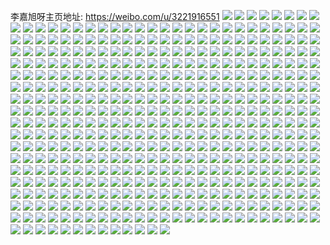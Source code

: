 李嘉旭呀主页地址: https://weibo.com/u/3221916551 
![](https://wx4.sinaimg.cn/mw2000/c00a8b87gy1h96l9iencyj20u00u01kx.jpg) 
![](https://wx4.sinaimg.cn/mw2000/c00a8b87gy1h96l9lr8oaj22c0340u0y.jpg) 
![](https://wx4.sinaimg.cn/mw2000/c00a8b87gy1h96l9px4eyj22c0340kjm.jpg) 
![](https://wx4.sinaimg.cn/mw2000/c00a8b87gy1h96l9wknotj20vd0jxnfk.jpg) 
![](https://wx4.sinaimg.cn/mw2000/c00a8b87gy1h96l9zavtuj20u014011x.jpg) 
![](https://wx4.sinaimg.cn/mw2000/c00a8b87gy1h96la0wwb3j21hc0u0tnt.jpg) 
![](https://wx4.sinaimg.cn/mw2000/c00a8b87gy1h7ixj4kc76j20w616wal9.jpg) 
![](https://wx4.sinaimg.cn/mw2000/c00a8b87gy1h7ixj06vn4j22c0340b2a.jpg) 
![](https://wx4.sinaimg.cn/mw2000/c00a8b87gy1h7ixj3xpvdj21sc2dskjl.jpg) 
![](https://wx4.sinaimg.cn/mw2000/c00a8b87gy1h7ixiz2669j22c0340x6r.jpg) 
![](https://wx4.sinaimg.cn/mw2000/c00a8b87gy1h7ixj541wtj20yi198n8k.jpg) 
![](https://wx4.sinaimg.cn/mw2000/c00a8b87ly1h7bzkqiij4j20u0140ab4.jpg) 
![](https://wx4.sinaimg.cn/mw2000/c00a8b87ly1h7bzkrkdloj20u0140q82.jpg) 
![](https://wx4.sinaimg.cn/mw2000/c00a8b87ly1h7bzkpwxcpj20u0140n43.jpg) 
![](https://wx4.sinaimg.cn/mw2000/c00a8b87ly1h7bzksztldj20u0140abe.jpg) 
![](https://wx4.sinaimg.cn/mw2000/c00a8b87ly1h7bzkrzdbvj20u014041z.jpg) 
![](https://wx4.sinaimg.cn/mw2000/c00a8b87ly1h7bzksk7m5j20u0140agd.jpg) 
![](https://wx4.sinaimg.cn/mw2000/c00a8b87ly1h7bzkr5bvaj20u0131tg3.jpg) 
![](https://wx4.sinaimg.cn/mw2000/c00a8b87gy1h756fu4kmzj22c0340wz8.jpg) 
![](https://wx4.sinaimg.cn/mw2000/c00a8b87gy1h756fq85cwj20t21fnq6t.jpg) 
![](https://wx4.sinaimg.cn/mw2000/c00a8b87gy1h756fpudibj20zo1a640u.jpg) 
![](https://wx4.sinaimg.cn/mw2000/c00a8b87gy1h756fx2odej20u01hc44g.jpg) 
![](https://wx4.sinaimg.cn/mw2000/c00a8b87ly1h6i09hx7e5j20u0140n2l.jpg) 
![](https://wx4.sinaimg.cn/mw2000/c00a8b87ly1h6i09gehpjj20u00zwk0p.jpg) 
![](https://wx4.sinaimg.cn/mw2000/c00a8b87ly1h6i09gu9odj20u0140qax.jpg) 
![](https://wx4.sinaimg.cn/mw2000/c00a8b87ly1h6i09h7wnij20u014078h.jpg) 
![](https://wx4.sinaimg.cn/mw2000/c00a8b87ly1h6i09iv2dwj20u0135n3s.jpg) 
![](https://wx4.sinaimg.cn/mw2000/c00a8b87ly1h6i09hhyi5j213d0u00z1.jpg) 
![](https://wx4.sinaimg.cn/mw2000/c00a8b87ly1h6i09j703rj20u0140k0o.jpg) 
![](https://wx4.sinaimg.cn/mw2000/c00a8b87ly1h6i09ierk3j20u0140jt6.jpg) 
![](https://wx4.sinaimg.cn/mw2000/c00a8b87gy1h6dgflz3u7j20zo1arq6c.jpg) 
![](https://wx4.sinaimg.cn/mw2000/c00a8b87gy1h6dgfnosaqj20zo1an7wh.jpg) 
![](https://wx4.sinaimg.cn/mw2000/c00a8b87gy1h6dgfjzqsmj20yi197wxf.jpg) 
![](https://wx4.sinaimg.cn/mw2000/c00a8b87gy1h6dgfo5ai9j20u012wmye.jpg) 
![](https://wx4.sinaimg.cn/mw2000/c00a8b87gy1h6dghh0yllj20zo19pq6r.jpg) 
![](https://wx4.sinaimg.cn/mw2000/c00a8b87gy1h6dghjt2p5j20u00ycdh6.jpg) 
![](https://wx4.sinaimg.cn/mw2000/c00a8b87ly1h64244en7vj20u0136gr4.jpg) 
![](https://wx4.sinaimg.cn/mw2000/c00a8b87ly1h6422u9fkbj20u0140qea.jpg) 
![](https://wx4.sinaimg.cn/mw2000/c00a8b87ly1h6422trzpkj20u014uqds.jpg) 
![](https://wx4.sinaimg.cn/mw2000/c00a8b87ly1h6422um63tj20u00wdq62.jpg) 
![](https://wx4.sinaimg.cn/mw2000/c00a8b87ly1h6422x1cv2j20yi0pjn3w.jpg) 
![](https://wx4.sinaimg.cn/mw2000/c00a8b87ly1h6422v2wmwj20u010naho.jpg) 
![](https://wx4.sinaimg.cn/mw2000/c00a8b87ly1h6422vgzrej20u014044o.jpg) 
![](https://wx4.sinaimg.cn/mw2000/c00a8b87ly1h6422vuhoqj20u0131alp.jpg) 
![](https://wx4.sinaimg.cn/mw2000/c00a8b87gy1h4uzdh07uzj216o1kw4ow.jpg) 
![](https://wx4.sinaimg.cn/mw2000/c00a8b87gy1h4uzdwierqj20u0140dw8.jpg) 
![](https://wx4.sinaimg.cn/mw2000/c00a8b87gy1h4uzdvp7tij22c030aqv8.jpg) 
![](https://wx4.sinaimg.cn/mw2000/c00a8b87gy1h4uzdx499dj20u0140q9r.jpg) 
![](https://wx4.sinaimg.cn/mw2000/c00a8b87gy1h4uzdr1p4pj21sc2dshdu.jpg) 
![](https://wx4.sinaimg.cn/mw2000/c00a8b87gy1h4uze7a9xnj23402c0x6r.jpg) 
![](https://wx4.sinaimg.cn/mw2000/c00a8b87gy1h4uzdmeexfj21sc2dsx6q.jpg) 
![](https://wx4.sinaimg.cn/mw2000/c00a8b87gy1h4i4yhqc9vj21401hce4t.jpg) 
![](https://wx4.sinaimg.cn/mw2000/c00a8b87gy1h4cf373ot8j20u00y5k4g.jpg) 
![](https://wx4.sinaimg.cn/mw2000/c00a8b87gy1h4a652r1qqj20u010majc.jpg) 
![](https://wx4.sinaimg.cn/mw2000/c00a8b87gy1h4a653lvyrj20u013vdo7.jpg) 
![](https://wx4.sinaimg.cn/mw2000/c00a8b87gy1h4a651v8f9j20zo0q1dm7.jpg) 
![](https://wx4.sinaimg.cn/mw2000/c00a8b87gy1h4a65emuutj20u0140q96.jpg) 
![](https://wx4.sinaimg.cn/mw2000/c00a8b87gy1h3y9pnb5i3j20u012y453.jpg) 
![](https://wx4.sinaimg.cn/mw2000/c00a8b87gy1h3y9preqq1j20u013ddlc.jpg) 
![](https://wx4.sinaimg.cn/mw2000/c00a8b87gy1h3y9pc54lrj20u0140th1.jpg) 
![](https://wx4.sinaimg.cn/mw2000/c00a8b87gy1h3y9pok36yj20wo0u07bc.jpg) 
![](https://wx4.sinaimg.cn/mw2000/c00a8b87gy1h3y9pt7efkj20u012twks.jpg) 
![](https://wx4.sinaimg.cn/mw2000/c00a8b87gy1h3y9pge8brj20u014dtez.jpg) 
![](https://wx4.sinaimg.cn/mw2000/c00a8b87gy1h3y9p64a58j20u013cn40.jpg) 
![](https://wx4.sinaimg.cn/mw2000/c00a8b87gy1h3eyi0j1obj20zo1b3k7h.jpg) 
![](https://wx4.sinaimg.cn/mw2000/c00a8b87gy1h3eyhuuyi2j21rj248npd.jpg) 
![](https://wx4.sinaimg.cn/mw2000/c00a8b87gy1h3eyhw6mk0j21sc1684qp.jpg) 
![](https://wx4.sinaimg.cn/mw2000/c00a8b87gy1h3eyhzrpbhj21sc2dsb1n.jpg) 
![](https://wx4.sinaimg.cn/mw2000/c00a8b87gy1h3eyi5kbhvj22c03404qq.jpg) 
![](https://wx4.sinaimg.cn/mw2000/c00a8b87gy1h3eyjg03dfj20vq192e02.jpg) 
![](https://wx4.sinaimg.cn/mw2000/c00a8b87gy1h2vfzasspjj20zo1atb2a.jpg) 
![](https://wx4.sinaimg.cn/mw2000/c00a8b87gy1h1m613znn9j20u0140gyc.jpg) 
![](https://wx4.sinaimg.cn/mw2000/c00a8b87gy1h1m61273xij20u00za77i.jpg) 
![](https://wx4.sinaimg.cn/mw2000/c00a8b87gy1h1m614tm4yj20u0140wqx.jpg) 
![](https://wx4.sinaimg.cn/mw2000/c00a8b87gy1h14oqy830oj20u00u0qf0.jpg) 
![](https://wx4.sinaimg.cn/mw2000/c00a8b87gy1h0wrcj070bj20u012w11q.jpg) 
![](https://wx4.sinaimg.cn/mw2000/c00a8b87gy1h0wrckyxulj20u0140wi0.jpg) 
![](https://wx4.sinaimg.cn/mw2000/c00a8b87gy1h0wrckgr2kj20u0140jzf.jpg) 
![](https://wx4.sinaimg.cn/mw2000/c00a8b87gy1h0wrcigz99j20u011htfe.jpg) 
![](https://wx4.sinaimg.cn/mw2000/c00a8b87gy1h0wrck0l85j21400u0q9h.jpg) 
![](https://wx4.sinaimg.cn/mw2000/c00a8b87gy1h0wrcjhonej20u0125qb9.jpg) 
![](https://wx4.sinaimg.cn/mw2000/c00a8b87gy1h03vzbul8hj20u0140ajl.jpg) 
![](https://wx4.sinaimg.cn/mw2000/c00a8b87gy1h03vzgvpdvj20u012odpp.jpg) 
![](https://wx4.sinaimg.cn/mw2000/c00a8b87gy1h03vzcox6bj20u013i10d.jpg) 
![](https://wx4.sinaimg.cn/mw2000/c00a8b87gy1h03vzel3xcj20u011p4bc.jpg) 
![](https://wx4.sinaimg.cn/mw2000/c00a8b87gy1h03vzd82lgj20u0130aiz.jpg) 
![](https://wx4.sinaimg.cn/mw2000/c00a8b87gy1h03vzdu72gj20u0140jzh.jpg) 
![](https://wx4.sinaimg.cn/mw2000/c00a8b87gy1h03vzg4lvij20q11a9tkt.jpg) 
![](https://wx4.sinaimg.cn/mw2000/c00a8b87gy1h03vzf9nsxj20u0140dq7.jpg) 
![](https://wx4.sinaimg.cn/mw2000/c00a8b87gy1h03vzb9qwdj20u0140to2.jpg) 
![](https://wx4.sinaimg.cn/mw2000/c00a8b87gy1gzvuybmuezj22c02tanpf.jpg) 
![](https://wx4.sinaimg.cn/mw2000/c00a8b87ly1gz8u22kxraj23402c0u0y.jpg) 
![](https://wx4.sinaimg.cn/mw2000/c00a8b87ly1gz8u20gdz4j20zo19ze38.jpg) 
![](https://wx4.sinaimg.cn/mw2000/c00a8b87ly1gz8u240np4j22c03404qr.jpg) 
![](https://wx4.sinaimg.cn/mw2000/c00a8b87ly1gz8u25zv8ej22c03404qs.jpg) 
![](https://wx4.sinaimg.cn/mw2000/c00a8b87ly1gz8u20v1dcj20ti19v4el.jpg) 
![](https://wx4.sinaimg.cn/mw2000/c00a8b87ly1gz8u26nx3vj20zo1adqgw.jpg) 
![](https://wx4.sinaimg.cn/mw2000/c00a8b87ly1gz8u275ub8j20zo1a7nl2.jpg) 
![](https://wx4.sinaimg.cn/mw2000/c00a8b87ly1gz8u28m8j9j22c0340npe.jpg) 
![](https://wx4.sinaimg.cn/mw2000/c00a8b87ly1gz8u295f2ij20zo18iaui.jpg) 
![](https://wx4.sinaimg.cn/mw2000/c00a8b87gy1gyy5ss5223j20u00u0wkz.jpg) 
![](https://wx4.sinaimg.cn/mw2000/c00a8b87gy1gyy5stoc9tj20u0115ach.jpg) 
![](https://wx4.sinaimg.cn/mw2000/c00a8b87gy1gyy5ssumc0j20u00xgjyr.jpg) 
![](https://wx4.sinaimg.cn/mw2000/c00a8b87gy1gyy5st9takj20u00yctfd.jpg) 
![](https://wx4.sinaimg.cn/mw2000/c00a8b87gy1gxte5ycw9xj20zo1ar1e7.jpg) 
![](https://wx4.sinaimg.cn/mw2000/c00a8b87gy1gxte60a9e7j20zo1a8nel.jpg) 
![](https://wx4.sinaimg.cn/mw2000/c00a8b87gy1gxteas5opaj20u012g7dq.jpg) 
![](https://wx4.sinaimg.cn/mw2000/c00a8b87gy1gxte5zx5prj20qb1arn68.jpg) 
![](https://wx4.sinaimg.cn/mw2000/c00a8b87gy1gxte8ute5wj20zo1a8dvn.jpg) 
![](https://wx4.sinaimg.cn/mw2000/c00a8b87gy1gxteb4kvd3j20u0130qhw.jpg) 
![](https://wx4.sinaimg.cn/mw2000/c00a8b87gy1gxte622qh0j22c0340nph.jpg) 
![](https://wx4.sinaimg.cn/mw2000/c00a8b87gy1gxi9fiwwrbj20u012y1da.jpg) 
![](https://wx4.sinaimg.cn/mw2000/c00a8b87gy1gxi9kjhg3ej20zo1b04qp.jpg) 
![](https://wx4.sinaimg.cn/mw2000/c00a8b87gy1gxi9few2brj20zo14g4qp.jpg) 
![](https://wx4.sinaimg.cn/mw2000/c00a8b87gy1gxi9kitdsqj21sc2ds4qq.jpg) 
![](https://wx4.sinaimg.cn/mw2000/c00a8b87gy1gxi9kml122j22c02uzkjo.jpg) 
![](https://wx4.sinaimg.cn/mw2000/c00a8b87gy1gxi9knl4ydj22c0340qv6.jpg) 
![](https://wx4.sinaimg.cn/mw2000/c00a8b87gy1gxi9it8o9jj22c03401l2.jpg) 
![](https://wx4.sinaimg.cn/mw2000/c00a8b87gy1gxi9kobr9gj20zo19wngj.jpg) 
![](https://wx4.sinaimg.cn/mw2000/c00a8b87gy1gxi9fi9sdgj20zo256kjl.jpg) 
![](https://wx4.sinaimg.cn/mw2000/c00a8b87gy1gw83g0ce05j20qm1bbtpo.jpg) 
![](https://wx4.sinaimg.cn/mw2000/c00a8b87gy1gw83fouifuj22c0340b2c.jpg) 
![](https://wx4.sinaimg.cn/mw2000/c00a8b87gy1gw83frrhjoj22c03401l0.jpg) 
![](https://wx4.sinaimg.cn/mw2000/c00a8b87gy1gw83fttfwij22c0340kjn.jpg) 
![](https://wx4.sinaimg.cn/mw2000/c00a8b87gy1gw83fxsmpyj22c0340qv6.jpg) 
![](https://wx4.sinaimg.cn/mw2000/c00a8b87gy1gw83fw83a0j22c0340b29.jpg) 
![](https://wx4.sinaimg.cn/mw2000/c00a8b87gy1gw83fzcitlj20u01hchcu.jpg) 
![](https://wx4.sinaimg.cn/mw2000/c00a8b87gy1gw83fzvvjgj20zo1b91cq.jpg) 
![](https://wx4.sinaimg.cn/mw2000/c00a8b87gy1gw83ges0p8j22c03404qs.jpg) 
![](https://wx4.sinaimg.cn/mw2000/c00a8b87gy1gvzl11kkfsj20u014044r.jpg) 
![](https://wx4.sinaimg.cn/mw2000/c00a8b87gy1gvzl2ot17ej20u0140dpw.jpg) 
![](https://wx4.sinaimg.cn/mw2000/c00a8b87gy1gvzl2pnmjhj20u014047h.jpg) 
![](https://wx4.sinaimg.cn/mw2000/c00a8b87gy1gvzl2qiit4j20u01407e7.jpg) 
![](https://wx4.sinaimg.cn/mw2000/003w2PFZgy1gve0d17zdjj61sc2ds4qq02.jpg) 
![](https://wx4.sinaimg.cn/mw2000/003w2PFZgy1gve0d33tynj60zo1apkcv02.jpg) 
![](https://wx4.sinaimg.cn/mw2000/003w2PFZgy1gve0d49aykj60zo1ag7lx02.jpg) 
![](https://wx4.sinaimg.cn/mw2000/003w2PFZgy1gve0d6o39aj62c0340b2b02.jpg) 
![](https://wx4.sinaimg.cn/mw2000/003w2PFZgy1gve0cxfiqgj63402c0b2c02.jpg) 
![](https://wx4.sinaimg.cn/mw2000/003w2PFZgy1gve0cu33j1j62c0340hdj02.jpg) 
![](https://wx4.sinaimg.cn/mw2000/c00a8b87gy1gtvmnl10ppj20u013ugwz.jpg) 
![](https://wx4.sinaimg.cn/mw2000/c00a8b87gy1gtatumdgeoj23402c0b2b.jpg) 
![](https://wx4.sinaimg.cn/mw2000/c00a8b87gy1gtatueyke6j20u01hcgpr.jpg) 
![](https://wx4.sinaimg.cn/mw2000/003w2PFZgy1gtaturzzzzj62c03404qr02.jpg) 
![](https://wx4.sinaimg.cn/mw2000/c00a8b87gy1gtatv2sew0j23402c07wk.jpg) 
![](https://wx4.sinaimg.cn/mw2000/c00a8b87gy1gtatux94epj20u013cagv.jpg) 
![](https://wx4.sinaimg.cn/mw2000/003w2PFZgy1gtatv8kgnmj62c0340hdv02.jpg) 
![](https://wx4.sinaimg.cn/mw2000/c00a8b87gy1gtatvj6z3nj22c0340kjn.jpg) 
![](https://wx4.sinaimg.cn/mw2000/c00a8b87gy1gtatuwlpnoj23402c01kz.jpg) 
![](https://wx4.sinaimg.cn/mw2000/003w2PFZgy1gtatvkel0cj60zo17pk0d02.jpg) 
![](https://wx4.sinaimg.cn/mw2000/c00a8b87gy1gs6dt5osqzj20z111un7p.jpg) 
![](https://wx4.sinaimg.cn/mw2000/c00a8b87gy1gs6dsxays0j22c0340qv5.jpg) 
![](https://wx4.sinaimg.cn/mw2000/c00a8b87gy1gs6dsxy60xj20zo1bawt5.jpg) 
![](https://wx4.sinaimg.cn/mw2000/c00a8b87gy1gs6ds96dqrj20yb0plgs6.jpg) 
![](https://wx4.sinaimg.cn/mw2000/c00a8b87gy1gs6dtqntc5j20zo1b0e2g.jpg) 
![](https://wx4.sinaimg.cn/mw2000/c00a8b87gy1gs6dszefydj20zo1b51bb.jpg) 
![](https://wx4.sinaimg.cn/mw2000/c00a8b87gy1gs6dt0v5pvj20yx1ak4qr.jpg) 
![](https://wx4.sinaimg.cn/mw2000/c00a8b87gy1gs6dt2uhp4j22c03401l0.jpg) 
![](https://wx4.sinaimg.cn/mw2000/c00a8b87gy1gs6dt50rf5j22c03401l0.jpg) 
![](https://wx4.sinaimg.cn/mw2000/c00a8b87gy1gs6dt7gwzrj20zo0r1gtr.jpg) 
![](https://wx4.sinaimg.cn/mw2000/c00a8b87gy1gs6dsyipejj20zo14mgww.jpg) 
![](https://wx4.sinaimg.cn/mw2000/c00a8b87gy1grurydlt29j20zo1bc1al.jpg) 
![](https://wx4.sinaimg.cn/mw2000/003w2PFZgy1grurygjlpyj60zo1bpqiu02.jpg) 
![](https://wx4.sinaimg.cn/mw2000/c00a8b87gy1gruryirug3j20zo1b0x6p.jpg) 
![](https://wx4.sinaimg.cn/mw2000/c00a8b87gy1gruryjlv3zj20zo1bttp4.jpg) 
![](https://wx4.sinaimg.cn/mw2000/c00a8b87gy1grurz900xlj20zo1br7kd.jpg) 
![](https://wx4.sinaimg.cn/mw2000/c00a8b87gy1grurz76jjdj20zo2561l5.jpg) 
![](https://wx4.sinaimg.cn/mw2000/c00a8b87gy1grsza7rjrnj20u00s8agn.jpg) 
![](https://wx4.sinaimg.cn/mw2000/c00a8b87gy1grqyqlskfbj20u0106apt.jpg) 
![](https://wx4.sinaimg.cn/mw2000/c00a8b87gy1grqyqje0zij20u012g4cd.jpg) 
![](https://wx4.sinaimg.cn/mw2000/c00a8b87gy1grqyqjxln1j20u00ul44h.jpg) 
![](https://wx4.sinaimg.cn/mw2000/c00a8b87gy1grqyql036bj20wy0u07j2.jpg) 
![](https://wx4.sinaimg.cn/mw2000/c00a8b87gy1grqyqkdl84j20u00u0dld.jpg) 
![](https://wx4.sinaimg.cn/mw2000/c00a8b87gy1grqyrau3lyj20u01404dk.jpg) 
![](https://wx4.sinaimg.cn/mw2000/c00a8b87gy1grpwzhokhij20u013d15i.jpg) 
![](https://wx4.sinaimg.cn/mw2000/c00a8b87gy1grpwzise4zj20u00z5ak2.jpg) 
![](https://wx4.sinaimg.cn/mw2000/c00a8b87gy1grpwzjzsk7j20u01sxwt7.jpg) 
![](https://wx4.sinaimg.cn/mw2000/c00a8b87gy1grpwzl6oa8j20u013o7hk.jpg) 
![](https://wx4.sinaimg.cn/mw2000/003w2PFZgy1grpwzkkhncj60u013d4b502.jpg) 
![](https://wx4.sinaimg.cn/mw2000/c00a8b87gy1grpwzlrusej20u013dk6p.jpg) 
![](https://wx4.sinaimg.cn/mw2000/c00a8b87gy1grpwzobmrsj20u00u07ek.jpg) 
![](https://wx4.sinaimg.cn/mw2000/c00a8b87gy1grpwzpiyd8j216w0u07j1.jpg) 
![](https://wx4.sinaimg.cn/mw2000/c00a8b87gy1grpwzjept3j20u012uk4u.jpg) 
![](https://wx4.sinaimg.cn/mw2000/c00a8b87gy1gpzu34m5r3j20zo1b61fy.jpg) 
![](https://wx4.sinaimg.cn/mw2000/c00a8b87gy1gpzu35aqvlj20zo1b9qku.jpg) 
![](https://wx4.sinaimg.cn/mw2000/c00a8b87gy1gpzu35ujoqj20zo1b5h23.jpg) 
![](https://wx4.sinaimg.cn/mw2000/c00a8b87gy1gpzu3202t0j22c0340qv7.jpg) 
![](https://wx4.sinaimg.cn/mw2000/c00a8b87gy1gpzu39hmalj22c03407wj.jpg) 
![](https://wx4.sinaimg.cn/mw2000/c00a8b87gy1gpzu37mz7lj22c02qo4qr.jpg) 
![](https://wx4.sinaimg.cn/mw2000/c00a8b87ly1gp25eqxum4j22aw33z1l0.jpg) 
![](https://wx4.sinaimg.cn/mw2000/c00a8b87ly1go98sc7yfqj20u01eudt6.jpg) 
![](https://wx4.sinaimg.cn/mw2000/c00a8b87ly1go98sbkj95j21400u0an2.jpg) 
![](https://wx4.sinaimg.cn/mw2000/c00a8b87ly1go98sd33wej20u0140180.jpg) 
![](https://wx4.sinaimg.cn/mw2000/c00a8b87ly1go98sduzkij20u01hc7is.jpg) 
![](https://wx4.sinaimg.cn/mw2000/c00a8b87ly1gnv7cbkrv6j21400u0qec.jpg) 
![](https://wx4.sinaimg.cn/mw2000/c00a8b87ly1gn21o18crnj23402c0x6q.jpg) 
![](https://wx4.sinaimg.cn/mw2000/c00a8b87ly1gmxgx1h1dqj20u0140wks.jpg) 
![](https://wx4.sinaimg.cn/mw2000/c00a8b87ly1gmv5p21pz5j218w27skgz.jpg) 
![](https://wx4.sinaimg.cn/mw2000/c00a8b87ly1gmuhxhqdhej20u0140jzg.jpg) 
![](https://wx4.sinaimg.cn/mw2000/c00a8b87ly1gmbvzis3fpj218w22x4j2.jpg) 
![](https://wx4.sinaimg.cn/mw2000/c00a8b87ly1gmbvzgo4b8j22c02zukjm.jpg) 
![](https://wx4.sinaimg.cn/mw2000/c00a8b87ly1gmbvzkc9ssj22c03407wj.jpg) 
![](https://wx4.sinaimg.cn/mw2000/c00a8b87ly1gmbvzjalnsj218w27shdt.jpg) 
![](https://wx4.sinaimg.cn/mw2000/c00a8b87ly1gm8cevxpgdj20u0140gu9.jpg) 
![](https://wx4.sinaimg.cn/mw2000/c00a8b87ly1gm8cewu167j22c0340e82.jpg) 
![](https://wx4.sinaimg.cn/mw2000/c00a8b87ly1gm8cevle4jj20j60j63zm.jpg) 
![](https://wx4.sinaimg.cn/mw2000/c00a8b87ly1gm8ceyu3bkj20u60u6k1w.jpg) 
![](https://wx4.sinaimg.cn/mw2000/c00a8b87ly1gm8cexw0evj20u0140na4.jpg) 
![](https://wx4.sinaimg.cn/mw2000/c00a8b87ly1gm8cf02jn9j214a0u0qfj.jpg) 
![](https://wx4.sinaimg.cn/mw2000/c00a8b87ly1gm8cexg5xpj20u013yq6l.jpg) 
![](https://wx4.sinaimg.cn/mw2000/c00a8b87ly1gm8chfdycuj20rs0rsteb.jpg) 
![](https://wx4.sinaimg.cn/mw2000/c00a8b87ly1gm8cgk39d7j21hc0u0qnu.jpg) 
![](https://wx4.sinaimg.cn/mw2000/c00a8b87ly1gk1v1jk03vj20rd133qg2.jpg) 
![](https://wx4.sinaimg.cn/mw2000/c00a8b87ly1gk1v1jvwyij216o1kwn8q.jpg) 
![](https://wx4.sinaimg.cn/mw2000/c00a8b87ly1gk1v1ijk4uj22c03404lb.jpg) 
![](https://wx4.sinaimg.cn/mw2000/c00a8b87ly1gk1v1kxu3kj22c0340am0.jpg) 
![](https://wx4.sinaimg.cn/mw2000/c00a8b87ly1gjovpbers9j20u01hc7dt.jpg) 
![](https://wx4.sinaimg.cn/mw2000/c00a8b87ly1gjovp9foetj20ph0xf77s.jpg) 
![](https://wx4.sinaimg.cn/mw2000/c00a8b87ly1gjovp8mj57j20sg1eman4.jpg) 
![](https://wx4.sinaimg.cn/mw2000/c00a8b87ly1gjovp7ms0ej23402c0gsp.jpg) 
![](https://wx4.sinaimg.cn/mw2000/c00a8b87ly1gjovp916jmj20u00u0k29.jpg) 
![](https://wx4.sinaimg.cn/mw2000/c00a8b87ly1gjovp9prlbj21400u0wo2.jpg) 
![](https://wx4.sinaimg.cn/mw2000/c00a8b87ly1gjovp9yjsuj20u00u0dlj.jpg) 
![](https://wx4.sinaimg.cn/mw2000/c00a8b87ly1gjovpa640pj20u00u0tdb.jpg) 
![](https://wx4.sinaimg.cn/mw2000/c00a8b87ly1gjovpajs9xj20u01404dt.jpg) 
![](https://wx4.sinaimg.cn/mw2000/c00a8b87ly1gjmvsvcvsmj23402c0qv7.jpg) 
![](https://wx4.sinaimg.cn/mw2000/c00a8b87ly1gjmvsxmtmyj23402c0hdu.jpg) 
![](https://wx4.sinaimg.cn/mw2000/c00a8b87ly1gjmvsq9vqlj20u0140th7.jpg) 
![](https://wx4.sinaimg.cn/mw2000/c00a8b87ly1gjmvsqwifej20u0190gs4.jpg) 
![](https://wx4.sinaimg.cn/mw2000/c00a8b87ly1gjmvsr6esqj21900u0dp6.jpg) 
![](https://wx4.sinaimg.cn/mw2000/c00a8b87ly1gjmvsrr95sj218w235hdt.jpg) 
![](https://wx4.sinaimg.cn/mw2000/c00a8b87ly1gjmvsts3c1j23402c0x6q.jpg) 
![](https://wx4.sinaimg.cn/mw2000/c00a8b87ly1gjmvsqi4zej21900u0wkp.jpg) 
![](https://wx4.sinaimg.cn/mw2000/c00a8b87ly1gjmvspyajnj21900u0wmi.jpg) 
![](https://wx4.sinaimg.cn/mw2000/c00a8b87ly1gjaykzz61oj20u01hcnbf.jpg) 
![](https://wx4.sinaimg.cn/mw2000/c00a8b87ly1gjayl2q6opj20u013l7en.jpg) 
![](https://wx4.sinaimg.cn/mw2000/c00a8b87ly1gjayl0pdrdj20u013edr3.jpg) 
![](https://wx4.sinaimg.cn/mw2000/c00a8b87ly1gjaykz37qcj20u00u049a.jpg) 
![](https://wx4.sinaimg.cn/mw2000/c00a8b87ly1gjayl1n9mlj20u0139qh7.jpg) 
![](https://wx4.sinaimg.cn/mw2000/c00a8b87ly1gjayl3tiguj20u0140wq3.jpg) 
![](https://wx4.sinaimg.cn/mw2000/c00a8b87ly1gj6ncukt7gj20u0140q9q.jpg) 
![](https://wx4.sinaimg.cn/mw2000/c00a8b87ly1ghv8yq9g82j20u0140jxt.jpg) 
![](https://wx4.sinaimg.cn/mw2000/c00a8b87ly1ghv8ymbv6lj20u00u0th6.jpg) 
![](https://wx4.sinaimg.cn/mw2000/c00a8b87ly1ghv8ypdkm8j22c0340hdu.jpg) 
![](https://wx4.sinaimg.cn/mw2000/c00a8b87ly1ghv8yqwktej20j60iwdi5.jpg) 
![](https://wx4.sinaimg.cn/mw2000/c00a8b87ly1ghv8yw6yivj23402c0qv7.jpg) 
![](https://wx4.sinaimg.cn/mw2000/c00a8b87ly1ghv8yr3pssj21400u00wp.jpg) 
![](https://wx4.sinaimg.cn/mw2000/c00a8b87ly1ghv8yrda1ij21400u0mzn.jpg) 
![](https://wx4.sinaimg.cn/mw2000/c00a8b87ly1ghv8yrob8fj20u014043q.jpg) 
![](https://wx4.sinaimg.cn/mw2000/c00a8b87ly1ghv8yspm7aj22c02c0qv6.jpg) 
![](https://wx4.sinaimg.cn/mw2000/c00a8b87ly1gh71lemlfuj22c02joqv6.jpg) 
![](https://wx4.sinaimg.cn/mw2000/c00a8b87ly1gh71lanmcej23402c0b2c.jpg) 
![](https://wx4.sinaimg.cn/mw2000/c00a8b87ly1gh71lbzp5wj21o0280qv5.jpg) 
![](https://wx4.sinaimg.cn/mw2000/c00a8b87ly1gh71ld7r9nj20rs2867wh.jpg) 
![](https://wx4.sinaimg.cn/mw2000/c00a8b87ly1gh71lgah7hj21mc25skjl.jpg) 
![](https://wx4.sinaimg.cn/mw2000/c00a8b87ly1gh71lfar9qj21o01qjnpd.jpg) 
![](https://wx4.sinaimg.cn/mw2000/c00a8b87ly1gh71lhdaqzj23402c07wj.jpg) 
![](https://wx4.sinaimg.cn/mw2000/c00a8b87ly1gh71limtfrj23402c0kjm.jpg) 
![](https://wx4.sinaimg.cn/mw2000/c00a8b87ly1gh71ll7g1oj22od249npd.jpg) 
![](https://wx4.sinaimg.cn/mw2000/c00a8b87ly1gh3bo6z0i9j20u0140q9z.jpg) 
![](https://wx4.sinaimg.cn/mw2000/c00a8b87ly1gh3bo8kzeaj21400u0jyu.jpg) 
![](https://wx4.sinaimg.cn/mw2000/c00a8b87ly1gh3bo7auu8j20u0116wlf.jpg) 
![](https://wx4.sinaimg.cn/mw2000/c00a8b87ly1gh3bo7trz5j21s40u0n9l.jpg) 
![](https://wx4.sinaimg.cn/mw2000/c00a8b87ly1gh2hrvyro6j20u00wr7d0.jpg) 
![](https://wx4.sinaimg.cn/mw2000/c00a8b87ly1gh2hs9f6epj20u01h44ev.jpg) 
![](https://wx4.sinaimg.cn/mw2000/c00a8b87ly1gh2hs5qpryj20u0140dp9.jpg) 
![](https://wx4.sinaimg.cn/mw2000/c00a8b87ly1gh2hsblehnj20u01a4k4h.jpg) 
![](https://wx4.sinaimg.cn/mw2000/c00a8b87ly1gh2hs3idwrj215f0u0tmt.jpg) 
![](https://wx4.sinaimg.cn/mw2000/c00a8b87ly1gh2hsdb4kfj20u00wedm6.jpg) 
![](https://wx4.sinaimg.cn/mw2000/c00a8b87ly1gh2hs0pdlnj21400u0k5h.jpg) 
![](https://wx4.sinaimg.cn/mw2000/c00a8b87ly1gh2hsg42rzj21400u07fk.jpg) 
![](https://wx4.sinaimg.cn/mw2000/c00a8b87ly1gh2hryd7o9j20u00vi474.jpg) 
![](https://wx4.sinaimg.cn/mw2000/c00a8b87gy1gg8avsfn92j21mc25se81.jpg) 
![](https://wx4.sinaimg.cn/mw2000/c00a8b87gy1gfwuy60g10j20q20zkgrh.jpg) 
![](https://wx4.sinaimg.cn/mw2000/c00a8b87gy1gfptfpqsh9j21mc21ex6p.jpg) 
![](https://wx4.sinaimg.cn/mw2000/c00a8b87gy1gfptfsqzygj20j60j6ab7.jpg) 
![](https://wx4.sinaimg.cn/mw2000/c00a8b87gy1gfptfrl0kjj21o022j1ky.jpg) 
![](https://wx4.sinaimg.cn/mw2000/c00a8b87gy1gfptfoipqwj20hs0hsmz3.jpg) 
![](https://wx4.sinaimg.cn/mw2000/c00a8b87gy1gfgf0qscevj20rs0i1491.jpg) 
![](https://wx4.sinaimg.cn/mw2000/c00a8b87gy1gfgf08kjoxj20sg0sgq4n.jpg) 
![](https://wx4.sinaimg.cn/mw2000/c00a8b87gy1gfgf09yeq4j20u00spqcz.jpg) 
![](https://wx4.sinaimg.cn/mw2000/c00a8b87gy1gfgf0i84djj23402c0b29.jpg) 
![](https://wx4.sinaimg.cn/mw2000/c00a8b87gy1gfgf0q2manj21me22gx6p.jpg) 
![](https://wx4.sinaimg.cn/mw2000/c00a8b87gy1gfgf0eh46bj22c12oxx6q.jpg) 
![](https://wx4.sinaimg.cn/mw2000/c00a8b87gy1gfgf0fq6pqj22c02c07kr.jpg) 
![](https://wx4.sinaimg.cn/mw2000/c00a8b87gy1gfgf2c6mlij22c02c04q4.jpg) 
![](https://wx4.sinaimg.cn/mw2000/c00a8b87gy1gfgf2d83wrj20zk0zktkv.jpg) 
![](https://wx4.sinaimg.cn/mw2000/c00a8b87gy1gfeba6ipuaj20jg0jggmo.jpg) 
![](https://wx4.sinaimg.cn/mw2000/c00a8b87gy1gfeba7ectxj20jg0jgmzy.jpg) 
![](https://wx4.sinaimg.cn/mw2000/c00a8b87gy1gfeba7p513j20qo0q2q4u.jpg) 
![](https://wx4.sinaimg.cn/mw2000/c00a8b87gy1gfeba87brnj20qo0q60vq.jpg) 
![](https://wx4.sinaimg.cn/mw2000/c00a8b87gy1gfebfupm71j20u013yn0r.jpg) 
![](https://wx4.sinaimg.cn/mw2000/c00a8b87gy1gfeba8p5m9j20sg0sgq4n.jpg) 
![](https://wx4.sinaimg.cn/mw2000/c00a8b87gy1gfebfu1z6kj20u00u048f.jpg) 
![](https://wx4.sinaimg.cn/mw2000/c00a8b87gy1gfebfwg4zhj20u0140gw3.jpg) 
![](https://wx4.sinaimg.cn/mw2000/c00a8b87gy1gfebfxjp3nj20u00u0n1o.jpg) 
![](https://wx4.sinaimg.cn/mw2000/c00a8b87gy1gfd2cin2dej20u01bt133.jpg) 
![](https://wx4.sinaimg.cn/mw2000/c00a8b87gy1gfd2cj2gaoj20u01e97j9.jpg) 
![](https://wx4.sinaimg.cn/mw2000/c00a8b87gy1gfd2cjnzl3j20u01henaq.jpg) 
![](https://wx4.sinaimg.cn/mw2000/c00a8b87gy1gfd2ckr5rxj20u01d6akr.jpg) 
![](https://wx4.sinaimg.cn/mw2000/c00a8b87gy1gf9m45zvvvj20u014010s.jpg) 
![](https://wx4.sinaimg.cn/mw2000/c00a8b87gy1gf9ly9j17hj20u0142nb4.jpg) 
![](https://wx4.sinaimg.cn/mw2000/c00a8b87gy1gf9lydxaghj21400u0qe4.jpg) 
![](https://wx4.sinaimg.cn/mw2000/c00a8b87gy1gf9lyf0yurj21400sf7ae.jpg) 
![](https://wx4.sinaimg.cn/mw2000/c00a8b87gy1gf9lybi0bsj21400u0tlj.jpg) 
![](https://wx4.sinaimg.cn/mw2000/c00a8b87gy1gf9lygreazj213l0u0tgr.jpg) 
![](https://wx4.sinaimg.cn/mw2000/c00a8b87gy1gf9lyheny1j21400u0adh.jpg) 
![](https://wx4.sinaimg.cn/mw2000/c00a8b87gy1gf9m4ukimhj20l80zkdhr.jpg) 
![](https://wx4.sinaimg.cn/mw2000/c00a8b87gy1gf9m47h42ej20u00u00yb.jpg) 
![](https://wx4.sinaimg.cn/mw2000/c00a8b87ly1gey3u9zzplj20u01407d9.jpg) 
![](https://wx4.sinaimg.cn/mw2000/c00a8b87ly1gey3uahr67j20u00u0tf1.jpg) 
![](https://wx4.sinaimg.cn/mw2000/c00a8b87gy1ge9vmqpkbcj21o02807wi.jpg) 
![](https://wx4.sinaimg.cn/mw2000/c00a8b87gy1ge9vmrv44hj21400u0dsa.jpg) 
![](https://wx4.sinaimg.cn/mw2000/c00a8b87gy1ge9vmnuqvdj21400u0tho.jpg) 
![](https://wx4.sinaimg.cn/mw2000/c00a8b87gy1ge9vnfydmgj22801o0qv6.jpg) 
![](https://wx4.sinaimg.cn/mw2000/c00a8b87gy1ge9vmp8ew6j21mc25sqv5.jpg) 
![](https://wx4.sinaimg.cn/mw2000/c00a8b87gy1ge9vnjeiqij23402c0x6r.jpg) 
![](https://wx4.sinaimg.cn/mw2000/c00a8b87gy1ge9vnco4hrj22c02c0kfp.jpg) 
![](https://wx4.sinaimg.cn/mw2000/c00a8b87gy1ge9vnk8td5j20u00u0k3f.jpg) 
![](https://wx4.sinaimg.cn/mw2000/c00a8b87gy1ge9vne7pqij21o0280hdt.jpg) 
![](https://wx4.sinaimg.cn/mw2000/c00a8b87gy1gaxhu5foztj20u00y9qe8.jpg) 
![](https://wx4.sinaimg.cn/mw2000/c00a8b87gy1gaxhve3w3ij21400u0dra.jpg) 
![](https://wx4.sinaimg.cn/mw2000/c00a8b87gy1gaxhvexabcj20u00u07c6.jpg) 
![](https://wx4.sinaimg.cn/mw2000/c00a8b87gy1gaxhu2dx72j20xy0qeqa1.jpg) 
![](https://wx4.sinaimg.cn/mw2000/c00a8b87gy1gaxhvdaqkzj20u00yn16e.jpg) 
![](https://wx4.sinaimg.cn/mw2000/c00a8b87gy1gaxhu2u62tj20u00u0gpy.jpg) 
![](https://wx4.sinaimg.cn/mw2000/c00a8b87gy1gaxhu3f383j20u00u0dla.jpg) 
![](https://wx4.sinaimg.cn/mw2000/c00a8b87gy1gaxhu4ruafj20u00u0dnk.jpg) 
![](https://wx4.sinaimg.cn/mw2000/c00a8b87gy1gaxhu43i33j20u0140n5q.jpg) 
![](https://wx4.sinaimg.cn/mw2000/c00a8b87ly1ga29l5y1ijj20u0140k3a.jpg) 
![](https://wx4.sinaimg.cn/mw2000/c00a8b87ly1g9wh38ppolj20zb0u0k4u.jpg) 
![](https://wx4.sinaimg.cn/mw2000/c00a8b87ly1g9wh3bdygrj20u00u0110.jpg) 
![](https://wx4.sinaimg.cn/mw2000/c00a8b87ly1g9wh3azvq9j20mi14047l.jpg) 
![](https://wx4.sinaimg.cn/mw2000/c00a8b87ly1g9wh39n2tnj20u00u0ajk.jpg) 
![](https://wx4.sinaimg.cn/mw2000/c00a8b87ly1g9wh384k5jj20u013y42e.jpg) 
![](https://wx4.sinaimg.cn/mw2000/c00a8b87ly1g9wh399t48j20u0140k25.jpg) 
![](https://wx4.sinaimg.cn/mw2000/c00a8b87ly1g9wh3aosigj20u010a175.jpg) 
![](https://wx4.sinaimg.cn/mw2000/c00a8b87ly1g9wh3bwwj3j20u014045q.jpg) 
![](https://wx4.sinaimg.cn/mw2000/c00a8b87ly1g9wh3a1dn2j20u01ebh41.jpg) 
![](https://wx4.sinaimg.cn/mw2000/c00a8b87ly1g99fsnr9hyj20u00u04ah.jpg) 
![](https://wx4.sinaimg.cn/mw2000/c00a8b87ly1g99fsmjbmuj20u00u0tf2.jpg) 
![](https://wx4.sinaimg.cn/mw2000/c00a8b87ly1g99fsp5o3rj20u00z014u.jpg) 
![](https://wx4.sinaimg.cn/mw2000/c00a8b87ly1g99fsqx0z8j22c02c0wvb.jpg) 
![](https://wx4.sinaimg.cn/mw2000/c00a8b87ly1g99fspnzmrj20u011g468.jpg) 
![](https://wx4.sinaimg.cn/mw2000/c00a8b87ly1g99fsswdlpj22c0340kjl.jpg) 
![](https://wx4.sinaimg.cn/mw2000/c00a8b87ly1g99fsx28xbj22802yob2d.jpg) 
![](https://wx4.sinaimg.cn/mw2000/c00a8b87ly1g99fsxr2mmj20nf0hltda.jpg) 
![](https://wx4.sinaimg.cn/mw2000/c00a8b87ly1g99ftbyuo8j22c0340kjl.jpg) 
![](https://wx4.sinaimg.cn/mw2000/c00a8b87ly1g8hnu88ldej20u013zalp.jpg) 
![](https://wx4.sinaimg.cn/mw2000/c00a8b87ly1g8hnu9vsszj20u00u0n56.jpg) 
![](https://wx4.sinaimg.cn/mw2000/c00a8b87ly1g8hnuav4sij20ui0u079v.jpg) 
![](https://wx4.sinaimg.cn/mw2000/c00a8b87ly1g8hnuba25aj20ku0rsdk5.jpg) 
![](https://wx4.sinaimg.cn/mw2000/c00a8b87ly1g8hnuc3y8rj20u0140gxx.jpg) 
![](https://wx4.sinaimg.cn/mw2000/c00a8b87ly1g8hnucl6taj20zk0qoae1.jpg) 
![](https://wx4.sinaimg.cn/mw2000/c00a8b87ly1g8hnud65xvj21400u0jyq.jpg) 
![](https://wx4.sinaimg.cn/mw2000/c00a8b87ly1g8hnv2yuljj20u00u07bz.jpg) 
![](https://wx4.sinaimg.cn/mw2000/c00a8b87ly1g8hnvibsaej21760u01a4.jpg) 
![](https://wx4.sinaimg.cn/mw2000/c00a8b87ly1g77ge8qwe4j21sc2dsqv6.jpg) 
![](https://wx4.sinaimg.cn/mw2000/c00a8b87ly1g77ge77hwqj20hs0dcaba.jpg) 
![](https://wx4.sinaimg.cn/mw2000/c00a8b87ly1g77geby0d2j22c0340qv5.jpg) 
![](https://wx4.sinaimg.cn/mw2000/c00a8b87ly1g77gee2z54j20u0140q7w.jpg) 
![](https://wx4.sinaimg.cn/mw2000/c00a8b87ly1g6vvhhmmsjj22c02c07wk.jpg) 
![](https://wx4.sinaimg.cn/mw2000/c00a8b87ly1g6otsmxdzhj20u0140duh.jpg) 
![](https://wx4.sinaimg.cn/mw2000/c00a8b87gy1g5a6nyw8ucj22io1oc7wh.jpg) 
![](https://wx4.sinaimg.cn/mw2000/c00a8b87gy1g5a6o0xrnjj22io1ocu0x.jpg) 
![](https://wx4.sinaimg.cn/mw2000/c00a8b87gy1g5a6o26rppj21q82lc1kz.jpg) 
![](https://wx4.sinaimg.cn/mw2000/c00a8b87gy1g5a6o2sqlzj21410qo16u.jpg) 
![](https://wx4.sinaimg.cn/mw2000/c00a8b87gy1g5a6o06iqtj23402c0u0x.jpg) 
![](https://wx4.sinaimg.cn/mw2000/c00a8b87gy1g5a6o5fzs0j22nl3zdkjv.jpg) 
![](https://wx4.sinaimg.cn/mw2000/c00a8b87gy1g5a6o7fqvtj22c0340e83.jpg) 
![](https://wx4.sinaimg.cn/mw2000/c00a8b87gy1g5a6nxjqm9j22kw3vcqvf.jpg) 
![](https://wx4.sinaimg.cn/mw2000/c00a8b87gy1g5a6o8y8a6j228w3401l0.jpg) 
![](https://wx4.sinaimg.cn/mw2000/c00a8b87gy1g554ry7id9j21o027v1ky.jpg) 
![](https://wx4.sinaimg.cn/mw2000/c00a8b87gy1g4zmxg05dpj216o1j81c9.jpg) 
![](https://wx4.sinaimg.cn/mw2000/c00a8b87gy1g4vs2hj8elj20tz11gdm2.jpg) 
![](https://wx4.sinaimg.cn/mw2000/c00a8b87gy1g4vs2i3w1lj216o16mkjl.jpg) 
![](https://wx4.sinaimg.cn/mw2000/c00a8b87gy1g4vs2jr11rj22c02t97wj.jpg) 
![](https://wx4.sinaimg.cn/mw2000/c00a8b87gy1g4vs2ksl37j22c02c01hi.jpg) 
![](https://wx4.sinaimg.cn/mw2000/c00a8b87gy1g4vs5jbztsj22c02c07wj.jpg) 
![](https://wx4.sinaimg.cn/mw2000/c00a8b87gy1g4vs2obqcpj21o01zhkjl.jpg) 
![](https://wx4.sinaimg.cn/mw2000/c00a8b87gy1g4pbygk875j20u0140k3i.jpg) 
![](https://wx4.sinaimg.cn/mw2000/c00a8b87gy1g4i0z6n3qvj20u0140n5s.jpg) 
![](https://wx4.sinaimg.cn/mw2000/c00a8b87gy1g4i0z7e55aj20u00u0n2b.jpg) 
![](https://wx4.sinaimg.cn/mw2000/c00a8b87gy1g4i0z85dyqj20u0140drj.jpg) 
![](https://wx4.sinaimg.cn/mw2000/c00a8b87gy1g4i0z5nk2sj20u0140aos.jpg) 
![](https://wx4.sinaimg.cn/mw2000/c00a8b87ly1g4ehcs71e7j20u0129dte.jpg) 
![](https://wx4.sinaimg.cn/mw2000/c00a8b87ly1g4bhi63tq0j20u00xggsn.jpg) 
![](https://wx4.sinaimg.cn/mw2000/c00a8b87ly1g4bhi8t8mwj22c02s54qr.jpg) 
![](https://wx4.sinaimg.cn/mw2000/c00a8b87ly1g4bhi4fhz7j20u00y4wn8.jpg) 
![](https://wx4.sinaimg.cn/mw2000/c00a8b87ly1g4bhik1jqoj22c02gtnpf.jpg) 
![](https://wx4.sinaimg.cn/mw2000/c00a8b87ly1g4bhilulc3j22c02c07wh.jpg) 
![](https://wx4.sinaimg.cn/mw2000/c00a8b87ly1g4bhi6hw2zj20u01247bm.jpg) 
![](https://wx4.sinaimg.cn/mw2000/c00a8b87ly1g4bhibku8kj22c0340b2a.jpg) 
![](https://wx4.sinaimg.cn/mw2000/c00a8b87ly1g4bhifnz8yj20u00qoaj6.jpg) 
![](https://wx4.sinaimg.cn/mw2000/c00a8b87ly1g4bhin1mhtj20u01hc7j5.jpg) 
![](https://wx4.sinaimg.cn/mw2000/c00a8b87ly1g3rmp99o93j20u010xndu.jpg) 
![](https://wx4.sinaimg.cn/mw2000/c00a8b87ly1g3rmpamdw4j20u00u07fn.jpg) 
![](https://wx4.sinaimg.cn/mw2000/c00a8b87ly1g3rmpbpee7j20u00uvn4p.jpg) 
![](https://wx4.sinaimg.cn/mw2000/c00a8b87ly1g3rmpc3ircj20u018gwmk.jpg) 
![](https://wx4.sinaimg.cn/mw2000/c00a8b87ly1g3obin7e71j21o0297hdv.jpg) 
![](https://wx4.sinaimg.cn/mw2000/c00a8b87ly1g3objaspzaj20u00u0n64.jpg) 
![](https://wx4.sinaimg.cn/mw2000/c00a8b87ly1g3obixdi1gj21o02yo7wj.jpg) 
![](https://wx4.sinaimg.cn/mw2000/c00a8b87ly1g3objb8oapj20u00u0wki.jpg) 
![](https://wx4.sinaimg.cn/mw2000/c00a8b87ly1g3obja2g2dj20u00vsgri.jpg) 
![](https://wx4.sinaimg.cn/mw2000/c00a8b87ly1g3objcs7mzj20u0140q98.jpg) 
![](https://wx4.sinaimg.cn/mw2000/c00a8b87ly1g3obiv6859j21o02szqv7.jpg) 
![](https://wx4.sinaimg.cn/mw2000/c00a8b87ly1g3obj8cgj6j22c02c0npe.jpg) 
![](https://wx4.sinaimg.cn/mw2000/c00a8b87ly1g3obk709jzj21o02e81l0.jpg) 
![](https://wx4.sinaimg.cn/mw2000/c00a8b87ly1g2jn2g7y74j22c03401l0.jpg) 
![](https://wx4.sinaimg.cn/mw2000/c00a8b87ly1g2jmzhmvk1j22c03404qs.jpg) 
![](https://wx4.sinaimg.cn/mw2000/c00a8b87ly1g2jmz2fcl5j22c032wx6r.jpg) 
![](https://wx4.sinaimg.cn/mw2000/c00a8b87ly1g2jn28v1dqj22c02prqv7.jpg) 
![](https://wx4.sinaimg.cn/mw2000/c00a8b87ly1g2jmylxjzhj20u017eqel.jpg) 
![](https://wx4.sinaimg.cn/mw2000/c00a8b87ly1g2jn2mtu69j22c031eb2d.jpg) 
![](https://wx4.sinaimg.cn/mw2000/c00a8b87ly1g2jmyktmh9j22c0340hdv.jpg) 
![](https://wx4.sinaimg.cn/mw2000/c00a8b87ly1g2jmyt0p0uj22c02c04qr.jpg) 
![](https://wx4.sinaimg.cn/mw2000/c00a8b87ly1g2jn2pbflaj22c02c01kx.jpg) 
![](https://wx4.sinaimg.cn/mw2000/c00a8b87gy1g0cph7v3xkj21400u0n87.jpg) 
![](https://wx4.sinaimg.cn/mw2000/c00a8b87gy1fzx0u5y4trj20u01hcase.jpg) 
![](https://wx4.sinaimg.cn/mw2000/c00a8b87gy1fzx0u6qo3cj20u00ujgr6.jpg) 
![](https://wx4.sinaimg.cn/mw2000/c00a8b87gy1fzx0u7210dj21400u0168.jpg) 
![](https://wx4.sinaimg.cn/mw2000/c00a8b87gy1fzx0u7cfljj21400u0ah3.jpg) 
![](https://wx4.sinaimg.cn/mw2000/c00a8b87gy1fzx0u693kpj20u0140ak1.jpg) 
![](https://wx4.sinaimg.cn/mw2000/c00a8b87gy1fzx0u6hx6ij20u014012e.jpg) 
![](https://wx4.sinaimg.cn/mw2000/c00a8b87gy1fzx0u8332bj20u0140wkh.jpg) 
![](https://wx4.sinaimg.cn/mw2000/c00a8b87gy1fzx0u7smrcj21400u0tjv.jpg) 
![](https://wx4.sinaimg.cn/mw2000/c00a8b87gy1fzx0u7j87vj21400u0ted.jpg) 
![](https://wx4.sinaimg.cn/mw2000/c00a8b87ly1fypq5pdny6j21400u07ha.jpg) 
![](https://wx4.sinaimg.cn/mw2000/c00a8b87ly1fypq5ptootj21400u0h4f.jpg) 
![](https://wx4.sinaimg.cn/mw2000/c00a8b87ly1fypq5ox8y8j21400u0toe.jpg) 
![](https://wx4.sinaimg.cn/mw2000/c00a8b87ly1fypq5qaupyj21400u019w.jpg) 
![](https://wx4.sinaimg.cn/mw2000/c00a8b87ly1fy0bvg8lcrj20v80rgdwp.jpg) 
![](https://wx4.sinaimg.cn/mw2000/c00a8b87ly1fxetor7sb6j218b0x2hdt.jpg) 
![](https://wx4.sinaimg.cn/mw2000/c00a8b87ly1frq64thuqrj20qo0zi7bn.jpg) 
![](https://wx4.sinaimg.cn/mw2000/c00a8b87ly1frkdevi4bvj21r01r0e81.jpg) 
![](https://wx4.sinaimg.cn/mw2000/c00a8b87ly1frgwkjr1bqj20va15u7wh.jpg) 
![](https://wx4.sinaimg.cn/mw2000/c00a8b87ly1frgwkkmvl3j22c0340x6q.jpg) 
![](https://wx4.sinaimg.cn/mw2000/c00a8b87ly1frgwkmwcnzj22c03401kz.jpg) 
![](https://wx4.sinaimg.cn/mw2000/c00a8b87ly1frgwkiu8zkj22c0340x6q.jpg) 
![](https://wx4.sinaimg.cn/mw2000/c00a8b87ly1frgwko15gtj22c03404qr.jpg) 
![](https://wx4.sinaimg.cn/mw2000/c00a8b87ly1frgwkp6r84j22c03404qr.jpg) 
![](https://wx4.sinaimg.cn/mw2000/c00a8b87ly1fqjdgeeuzcj20qo0qo79m.jpg) 
![](https://wx4.sinaimg.cn/mw2000/c00a8b87ly1fqjdgf9oboj20qo0qo445.jpg) 
![](https://wx4.sinaimg.cn/mw2000/c00a8b87ly1fqjdgfo0pvj20qo0qodlc.jpg) 
![](https://wx4.sinaimg.cn/mw2000/c00a8b87ly1fqg05vqrp1j20j60ql3zs.jpg) 
![](https://wx4.sinaimg.cn/mw2000/c00a8b87ly1fpxgldxctlj20ku0qgad9.jpg) 
![](https://wx4.sinaimg.cn/mw2000/c00a8b87ly1fp431rvyv6j20qo0qoake.jpg) 
